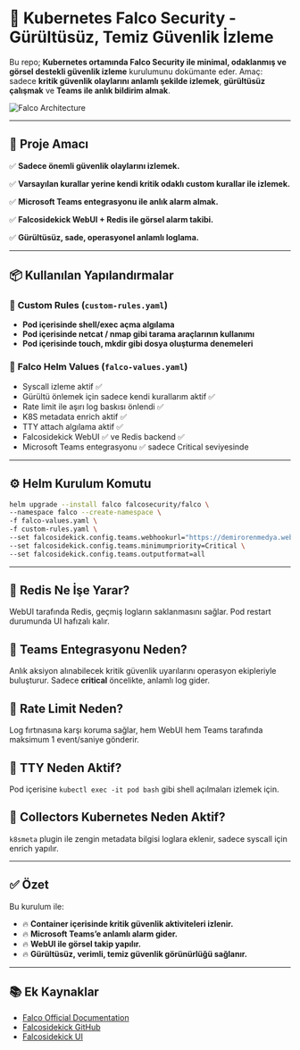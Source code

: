 # 🎯 Kubernetes Falco Security - Gürültüsüz, Temiz Güvenlik İzleme

Bu repo; **Kubernetes ortamında Falco Security ile minimal, odaklanmış ve görsel destekli güvenlik izleme** kurulumunu dokümante eder. Amaç: sadece **kritik güvenlik olaylarını anlamlı şekilde izlemek**, **gürültüsüz çalışmak** ve **Teams ile anlık bildirim almak**.

![Falco Architecture](https://falco.org/assets/img/falco-architecture.png)

---

## 🚀 Proje Amacı

✅ **Sadece önemli güvenlik olaylarını izlemek.**

✅ **Varsayılan kurallar yerine kendi kritik odaklı custom kurallar ile izlemek.**

✅ **Microsoft Teams entegrasyonu ile anlık alarm almak.**

✅ **Falcosidekick WebUI + Redis ile görsel alarm takibi.**

✅ **Gürültüsüz, sade, operasyonel anlamlı loglama.**

---

## 📦 Kullanılan Yapılandırmalar

### 📌 **Custom Rules (`custom-rules.yaml`)**

* **Pod içerisinde shell/exec açma algılama**
* **Pod içerisinde netcat / nmap gibi tarama araçlarının kullanımı**
* **Pod içerisinde touch, mkdir gibi dosya oluşturma denemeleri**

### 📌 **Falco Helm Values (`falco-values.yaml`)**

* Syscall izleme aktif ✅
* Gürültü önlemek için sadece kendi kurallarım aktif ✅
* Rate limit ile aşırı log baskısı önlendi ✅
* K8S metadata enrich aktif ✅
* TTY attach algılama aktif ✅
* Falcosidekick WebUI ✅ ve Redis backend ✅
* Microsoft Teams entegrasyonu ✅ sadece Critical seviyesinde

---

## ⚙️ Helm Kurulum Komutu

```bash
helm upgrade --install falco falcosecurity/falco \
--namespace falco --create-namespace \
-f falco-values.yaml \
-f custom-rules.yaml \
--set falcosidekick.config.teams.webhookurl="https://demirorenmedya.webhook.office.com/..." \
--set falcosidekick.config.teams.minimumpriority=Critical \
--set falcosidekick.config.teams.outputformat=all
```

---

## 📌 **Redis Ne İşe Yarar?**

WebUI tarafında Redis, geçmiş logların saklanmasını sağlar. Pod restart durumunda UI hafızalı kalır.

## 📌 **Teams Entegrasyonu Neden?**

Anlık aksiyon alınabilecek kritik güvenlik uyarılarını operasyon ekipleriyle buluşturur. Sadece **critical** öncelikte, anlamlı log gider.

## 📌 **Rate Limit Neden?**

Log fırtınasına karşı koruma sağlar, hem WebUI hem Teams tarafında maksimum 1 event/saniye gönderir.

## 📌 **TTY Neden Aktif?**

Pod içerisine `kubectl exec -it pod bash` gibi shell açılmaları izlemek için.

## 📌 **Collectors Kubernetes Neden Aktif?**

`k8smeta` plugin ile zengin metadata bilgisi loglara eklenir, sadece syscall için enrich yapılır.

---

## ✅ Özet

Bu kurulum ile:

* 🔥 **Container içerisinde kritik güvenlik aktiviteleri izlenir.**
* 🔥 **Microsoft Teams’e anlamlı alarm gider.**
* 🔥 **WebUI ile görsel takip yapılır.**
* 🔥 **Gürültüsüz, verimli, temiz güvenlik görünürlüğü sağlanır.**

---

## 📚 Ek Kaynaklar

* [Falco Official Documentation](https://falco.org/docs/)
* [Falcosidekick GitHub](https://github.com/falcosecurity/falcosidekick)
* [Falcosidekick UI](https://github.com/falcosecurity/falcosidekick-ui)
